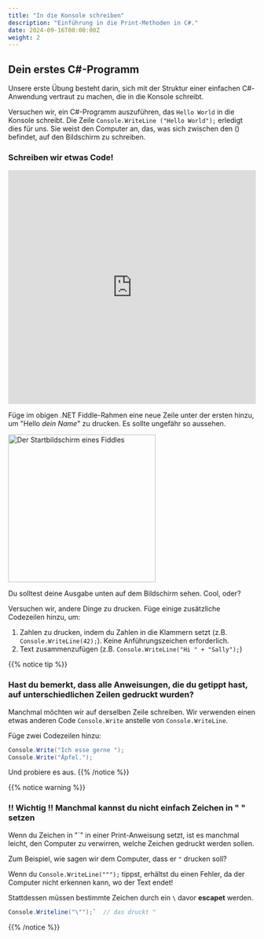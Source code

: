 ```yaml
---
title: "In die Konsole schreiben"
description: "Einführung in die Print-Methoden in C#."
date: 2024-09-16T00:00:00Z
weight: 2
---
```


## Dein erstes C#-Programm

Unsere erste Übung besteht darin, sich mit der Struktur einer einfachen C#-Anwendung vertraut zu machen, die in die Konsole schreibt.

Versuchen wir, ein C#-Programm auszuführen, das `Hello World` in die Konsole schreibt. Die Zeile `Console.WriteLine ("Hello World");` erledigt dies für uns. Sie weist den Computer an, das, was sich zwischen den () befindet, auf den Bildschirm zu schreiben.

### Schreiben wir etwas Code!

<iframe width="100%" height="475" src="https://dotnetfiddle.net/Widget/0g4Vu7" frameborder="0"></iframe>

Füge im obigen .NET Fiddle-Rahmen eine neue Zeile unter der ersten hinzu, um "Hello *dein Name*" zu drucken. Es sollte ungefähr so aussehen.

<img src="../images/Step1.png" height="300" alt="Der Startbildschirm eines Fiddles" />

Du solltest deine Ausgabe unten auf dem Bildschirm sehen. Cool, oder?  

Versuchen wir, andere Dinge zu drucken. Füge einige zusätzliche Codezeilen hinzu, um:
1. Zahlen zu drucken, indem du Zahlen in die Klammern setzt (z.B. `Console.WriteLine(42);`). Keine Anführungszeichen erforderlich.
2. Text zusammenzufügen (z.B. `Console.WriteLine("Hi " + "Sally");`)

{{% notice tip %}}
### Hast du bemerkt, dass alle Anweisungen, die du getippt hast, auf unterschiedlichen Zeilen gedruckt wurden?

Manchmal möchten wir auf derselben Zeile schreiben. Wir verwenden einen etwas anderen Code `Console.Write` anstelle von `Console.WriteLine`.

Füge zwei Codezeilen hinzu:
```csharp
Console.Write("Ich esse gerne ");
Console.Write("Äpfel.");
```

Und probiere es aus.
{{% /notice %}}

{{% notice warning %}}
### !! Wichtig !! Manchmal kannst du nicht einfach Zeichen in " " setzen

Wenn du Zeichen in "`" in einer Print-Anweisung setzt, ist es manchmal leicht, den Computer zu verwirren, welche Zeichen gedruckt werden sollen.

Zum Beispiel, wie sagen wir dem Computer, dass er `"` drucken soll?

Wenn du `Console.WriteLine(""");` tippst, erhältst du einen Fehler, da der Computer nicht erkennen kann, wo der Text endet!

Stattdessen müssen bestimmte Zeichen durch ein `\` davor <b>escapet</b> werden.

```csharp
Console.Writeline("\"");`  // das druckt "
```
{{% /notice %}}